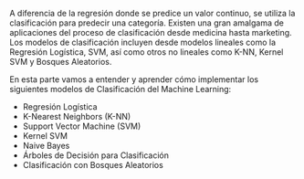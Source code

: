 A diferencia de la regresión donde se predice un valor continuo, se utiliza la clasificación para predecir una categoría. Existen una gran amalgama de aplicaciones del proceso de clasificación desde medicina hasta marketing. Los modelos de clasificación incluyen desde modelos lineales como la Regresión Logística, SVM, así como otros no lineales como K-NN, Kernel SVM y Bosques Aleatorios.

En esta parte vamos a entender y aprender cómo implementar los siguientes modelos de Clasificación del Machine Learning:

- Regresión Logística 
- K-Nearest Neighbors (K-NN)
- Support Vector Machine (SVM)
- Kernel SVM
- Naive Bayes
- Árboles de Decisión para Clasificación
- Clasificación con Bosques Aleatorios